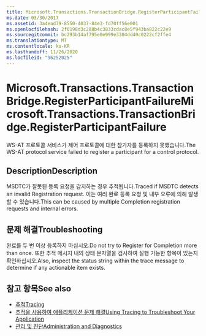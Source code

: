 ```yaml
---
title: Microsoft.Transactions.TransactionBridge.RegisterParticipantFailure
ms.date: 03/30/2017
ms.assetid: 3a4ead79-8550-4037-84e3-fd70ff56e001
ms.openlocfilehash: 2f0198d3c288b4c3833cdac8e5f943ba822c22e9
ms.sourcegitcommit: bc293b14af795e0e999e3304dd40c0222cf2ffe4
ms.translationtype: MT
ms.contentlocale: ko-KR
ms.lasthandoff: 11/26/2020
ms.locfileid: "96252025"
---
```

# <a name="microsofttransactionstransactionbridgeregisterparticipantfailure"></a><span data-ttu-id="89481-102">Microsoft.Transactions.TransactionBridge.RegisterParticipantFailure</span><span class="sxs-lookup"><span data-stu-id="89481-102">Microsoft.Transactions.TransactionBridge.RegisterParticipantFailure</span></span>

<span data-ttu-id="89481-103">WS-AT 프로토콜 서비스가 제어 프로토콜에 대한 참가자를 등록하지 못했습니다.</span><span class="sxs-lookup"><span data-stu-id="89481-103">The WS-AT protocol service failed to register a participant for a control protocol.</span></span>  
  
## <a name="description"></a><span data-ttu-id="89481-104">Description</span><span class="sxs-lookup"><span data-stu-id="89481-104">Description</span></span>  

 <span data-ttu-id="89481-105">MSDTC가 잘못된 등록 요청을 감지하는 경우 추적됩니다.</span><span class="sxs-lookup"><span data-stu-id="89481-105">Traced if MSDTC detects an invalid Registration request.</span></span> <span data-ttu-id="89481-106">이는 여러 완료 등록 요청 및 내부 오류에 의해 발생할 수 있습니다.</span><span class="sxs-lookup"><span data-stu-id="89481-106">This can be caused by  multiple Completion registration requests and internal errors.</span></span>  
  
## <a name="troubleshooting"></a><span data-ttu-id="89481-107">문제 해결</span><span class="sxs-lookup"><span data-stu-id="89481-107">Troubleshooting</span></span>  

 <span data-ttu-id="89481-108">완료를 두 번 이상 등록하지 마십시오.</span><span class="sxs-lookup"><span data-stu-id="89481-108">Do not try to Register for Completion more than once.</span></span>  <span data-ttu-id="89481-109">또한 추적 메시지 내의 상태 문자열을 검사하여 실행 가능한 항목이 있는지 확인하십시오.</span><span class="sxs-lookup"><span data-stu-id="89481-109">Also, inspect the status string within the trace message to determine if any actionable item exists.</span></span>  
  
## <a name="see-also"></a><span data-ttu-id="89481-110">참고 항목</span><span class="sxs-lookup"><span data-stu-id="89481-110">See also</span></span>

- [<span data-ttu-id="89481-111">추적</span><span class="sxs-lookup"><span data-stu-id="89481-111">Tracing</span></span>](index.md)
- [<span data-ttu-id="89481-112">추적을 사용하여 애플리케이션 문제 해결</span><span class="sxs-lookup"><span data-stu-id="89481-112">Using Tracing to Troubleshoot Your Application</span></span>](using-tracing-to-troubleshoot-your-application.md)
- [<span data-ttu-id="89481-113">관리 및 진단</span><span class="sxs-lookup"><span data-stu-id="89481-113">Administration and Diagnostics</span></span>](../index.md)

